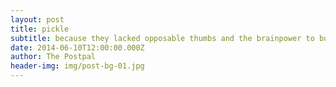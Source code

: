 ```yaml
---
layout: post
title: pickle
subtitle: because they lacked opposable thumbs and the brainpower to build a space program.
date: 2014-06-10T12:00:00.000Z
author: The Postpal
header-img: img/post-bg-01.jpg
---
```

